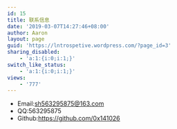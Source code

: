 ```yaml
---
id: 15
title: 联系信息
date: '2019-03-07T14:27:46+08:00'
author: Aaron
layout: page
guid: 'https://lntrospetive.wordpress.com/?page_id=3'
sharing_disabled:
    - 'a:1:{i:0;i:1;}'
switch_like_status:
    - 'a:1:{i:0;i:1;}'
views:
    - '777'
---
```


- Email:sh563295875@163.com
- QQ:563295875
- Github:<https://github.com/0x141026>